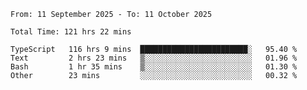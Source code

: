 <!--START_SECTION:waka-->

```abap
From: 11 September 2025 - To: 11 October 2025

Total Time: 121 hrs 22 mins

TypeScript   116 hrs 9 mins  ████████████████████████░   95.40 %
Text         2 hrs 23 mins   ▒░░░░░░░░░░░░░░░░░░░░░░░░   01.96 %
Bash         1 hr 35 mins    ▒░░░░░░░░░░░░░░░░░░░░░░░░   01.30 %
Other        23 mins         ░░░░░░░░░░░░░░░░░░░░░░░░░   00.32 %
```

<!--END_SECTION:waka-->
